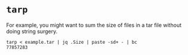 # `tarp`

For example, you might want to sum the size of files in a tar file without doing string surgery.

```
tarp < example.tar | jq .Size | paste -sd+ - | bc
77857283
```
